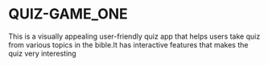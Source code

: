 # QUIZ-GAME_ONE
This is a visually appealing user-friendly quiz app that helps users take quiz from various topics in the bible.It has interactive features that makes the quiz very interesting
